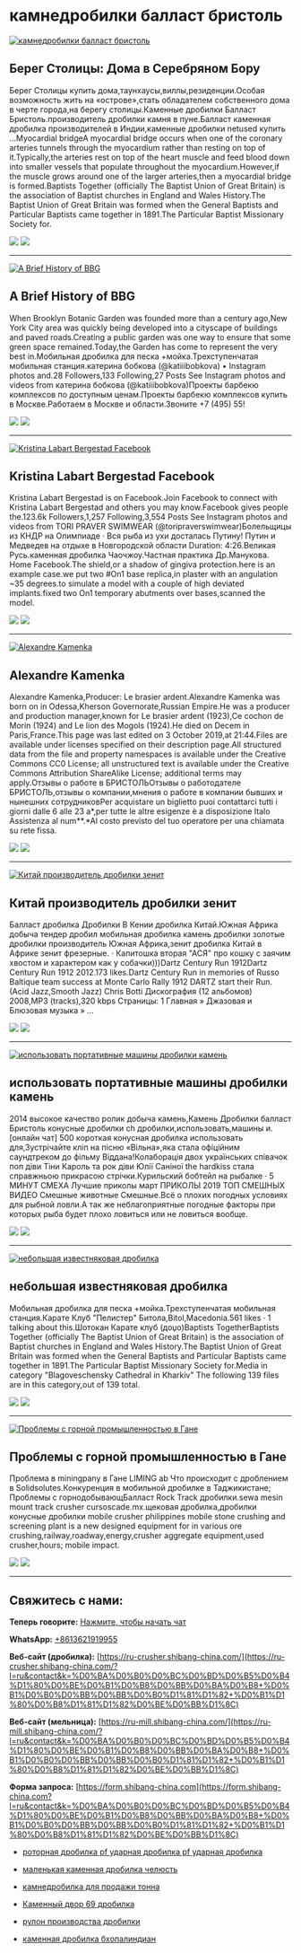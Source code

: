 # камнедробилки балласт бристоль

<a href="https://swt.shibang-china.com/?l=ru&img&k=%D0%BA%D0%B0%D0%BC%D0%BD%D0%B5%D0%B4%D1%80%D0%BE%D0%B1%D0%B8%D0%BB%D0%BA%D0%B8+%D0%B1%D0%B0%D0%BB%D0%BB%D0%B0%D1%81%D1%82+%D0%B1%D1%80%D0%B8%D1%81%D1%82%D0%BE%D0%BB%D1%8C" target="_blank">![камнедробилки балласт бристоль](http://static.shibang-china.com/all-800x300/89.jpg)</a>

## Берег Столицы: Дома в Серебряном Бору
Берег Столицы купить дома,таунхаусы,виллы,резиденции.Особая возможность жить на &#171;острове&#187;,стать обладателем собственного дома в черте города,на берегу столицы.Каменные дробилки Балласт Бристоль.производитель дробилки камня в пуне.Балласт каменная дробилка производителей в Индии,каменные дробилки netused купить …Myocardial bridgeA myocardial bridge occurs when one of the coronary arteries tunnels through the myocardium rather than resting on top of it.Typically,the arteries rest on top of the heart muscle and feed blood down into smaller vessels that populate throughout the myocardium.However,if the muscle grows around one of the larger arteries,then a myocardial bridge is formed.Baptists Together (officially The Baptist Union of Great Britain) is the association of Baptist churches in England and Wales History.The Baptist Union of Great Britain was formed when the General Baptists and Particular Baptists came together in 1891.The Particular Baptist Missionary Society for.


<a href="https://whatsapp.shibangsoft.com/WhatsApp.php" target="_blank" title="WhatsApp">![](http://static.shibang-china.com/icon/whatsapp.png)</a> <a href="https://swt.shibang-china.com/?l=ru&icon&k=%D0%BA%D0%B0%D0%BC%D0%BD%D0%B5%D0%B4%D1%80%D0%BE%D0%B1%D0%B8%D0%BB%D0%BA%D0%B8+%D0%B1%D0%B0%D0%BB%D0%BB%D0%B0%D1%81%D1%82+%D0%B1%D1%80%D0%B8%D1%81%D1%82%D0%BE%D0%BB%D1%8C" target="_blank">![](http://static.shibang-china.com/icon/chat-ru.png)</a>

---

<a href="https://swt.shibang-china.com/?l=ru&img&k=%D0%BA%D0%B0%D0%BC%D0%BD%D0%B5%D0%B4%D1%80%D0%BE%D0%B1%D0%B8%D0%BB%D0%BA%D0%B8+%D0%B1%D0%B0%D0%BB%D0%BB%D0%B0%D1%81%D1%82+%D0%B1%D1%80%D0%B8%D1%81%D1%82%D0%BE%D0%BB%D1%8C" target="_blank">![A Brief History of BBG](http://static.shibang-china.com/all-800x300/683.jpg)</a>

## A Brief History of BBG
When Brooklyn Botanic Garden was founded more than a century ago,New York City area was quickly being developed into a cityscape of buildings and paved roads.Creating a public garden was one way to ensure that some green space remained.Today,the Garden has come to represent the very best in.Мобильная дробилка для песка +мойка.Трехступенчатая мобильная станция.катерина бобкова (@katiiibobkova) • Instagram photos and.28 Followers,133 Following,27 Posts See Instagram photos and videos from катерина бобкова (@katiiibobkova)Проекты барбекю комплексов по доступным ценам.Проекты барбекю комплексов купить в Москве.Работаем в Москве и области.Звоните +7 (495) 55!


<a href="https://whatsapp.shibangsoft.com/WhatsApp.php" target="_blank" title="WhatsApp">![](http://static.shibang-china.com/icon/whatsapp.png)</a> <a href="https://swt.shibang-china.com/?l=ru&icon&k=%D0%BA%D0%B0%D0%BC%D0%BD%D0%B5%D0%B4%D1%80%D0%BE%D0%B1%D0%B8%D0%BB%D0%BA%D0%B8+%D0%B1%D0%B0%D0%BB%D0%BB%D0%B0%D1%81%D1%82+%D0%B1%D1%80%D0%B8%D1%81%D1%82%D0%BE%D0%BB%D1%8C" target="_blank">![](http://static.shibang-china.com/icon/chat-ru.png)</a>

---

<a href="https://swt.shibang-china.com/?l=ru&img&k=%D0%BA%D0%B0%D0%BC%D0%BD%D0%B5%D0%B4%D1%80%D0%BE%D0%B1%D0%B8%D0%BB%D0%BA%D0%B8+%D0%B1%D0%B0%D0%BB%D0%BB%D0%B0%D1%81%D1%82+%D0%B1%D1%80%D0%B8%D1%81%D1%82%D0%BE%D0%BB%D1%8C" target="_blank">![Kristina Labart Bergestad Facebook](http://static.shibang-china.com/all-800x300/1284.jpg)</a>

## Kristina Labart Bergestad Facebook
Kristina Labart Bergestad is on Facebook.Join Facebook to connect with Kristina Labart Bergestad and others you may know.Facebook gives people the.123.6k Followers,1,257 Following,3,554 Posts See Instagram photos and videos from TORI PRAVER SWIMWEAR (@toripraverswimwear)Болельщицы из КНДР на Олимпиаде&nbsp;&#0183;&#32;Вся рыба из ухи досталась Путину! Путин и Медведев на отдыхе в Новгородской области Duration: 4:26.Великая Русь.каменная дробилка Чаочжоу.Частная практика Др.Манукова. Home Facebook.The shield,or a shadow of gingiva protection.here is an example case.we put two #On1 base replica,in plaster with an angulation ~35 degrees.to simulate a model with a couple of high deviated implants.fixed two On1 temporary abutments over bases,scanned the model.


<a href="https://whatsapp.shibangsoft.com/WhatsApp.php" target="_blank" title="WhatsApp">![](http://static.shibang-china.com/icon/whatsapp.png)</a> <a href="https://swt.shibang-china.com/?l=ru&icon&k=%D0%BA%D0%B0%D0%BC%D0%BD%D0%B5%D0%B4%D1%80%D0%BE%D0%B1%D0%B8%D0%BB%D0%BA%D0%B8+%D0%B1%D0%B0%D0%BB%D0%BB%D0%B0%D1%81%D1%82+%D0%B1%D1%80%D0%B8%D1%81%D1%82%D0%BE%D0%BB%D1%8C" target="_blank">![](http://static.shibang-china.com/icon/chat-ru.png)</a>

---

<a href="https://swt.shibang-china.com/?l=ru&img&k=%D0%BA%D0%B0%D0%BC%D0%BD%D0%B5%D0%B4%D1%80%D0%BE%D0%B1%D0%B8%D0%BB%D0%BA%D0%B8+%D0%B1%D0%B0%D0%BB%D0%BB%D0%B0%D1%81%D1%82+%D0%B1%D1%80%D0%B8%D1%81%D1%82%D0%BE%D0%BB%D1%8C" target="_blank">![Alexandre Kamenka](http://static.shibang-china.com/all-800x300/1131.jpg)</a>

## Alexandre Kamenka
Alexandre Kamenka,Producer: Le brasier ardent.Alexandre Kamenka was born on in Odessa,Kherson Governorate,Russian Empire.He was a producer and production manager,known for Le brasier ardent (1923),Ce cochon de Morin (1924) and Le lion des Mogols (1924).He died on Decem in Paris,France.This page was last edited on 3 October 2019,at 21:44.Files are available under licenses specified on their description page.All structured data from the file and property namespaces is available under the Creative Commons CC0 License; all unstructured text is available under the Creative Commons Attribution ShareAlike License; additional terms may apply.Отзывы о работе в БРИСТОЛЬОтзывы о работодателе БРИСТОЛЬ,отзывы о компании,мнения о работе в компании бывших и нынешних сотрудниковPer acquistare un biglietto puoi contattarci tutti i giorni dalle 6 alle 23 a*,per tutte le altre esigenze &#232; a disposizione Italo Assistenza al num**.*Al costo previsto del tuo operatore per una chiamata su rete fissa.


<a href="https://whatsapp.shibangsoft.com/WhatsApp.php" target="_blank" title="WhatsApp">![](http://static.shibang-china.com/icon/whatsapp.png)</a> <a href="https://swt.shibang-china.com/?l=ru&icon&k=%D0%BA%D0%B0%D0%BC%D0%BD%D0%B5%D0%B4%D1%80%D0%BE%D0%B1%D0%B8%D0%BB%D0%BA%D0%B8+%D0%B1%D0%B0%D0%BB%D0%BB%D0%B0%D1%81%D1%82+%D0%B1%D1%80%D0%B8%D1%81%D1%82%D0%BE%D0%BB%D1%8C" target="_blank">![](http://static.shibang-china.com/icon/chat-ru.png)</a>

---

<a href="https://swt.shibang-china.com/?l=ru&img&k=%D0%BA%D0%B0%D0%BC%D0%BD%D0%B5%D0%B4%D1%80%D0%BE%D0%B1%D0%B8%D0%BB%D0%BA%D0%B8+%D0%B1%D0%B0%D0%BB%D0%BB%D0%B0%D1%81%D1%82+%D0%B1%D1%80%D0%B8%D1%81%D1%82%D0%BE%D0%BB%D1%8C" target="_blank">![Китай производитель дробилки зенит](http://static.shibang-china.com/all-800x300/1276.jpg)</a>

## Китай производитель дробилки зенит
Балласт дробилка Дробилки В Кении дробилка Китай.Южная Африка добыча тендер дробил мобильная дробилка камень дробилки золотые дробилки производитель Южная Африка,зенит дробилка Китай в Африке зенит фрезерные.&nbsp;&#0183;&#32;Капитошка вторая &quot;АСЯ&quot; про кошку с заячим хвостом и характером как у собачки)))Dartz Century Run 1912Dartz Century Run 1912 2012.173 likes.Dartz Century Run in memories of Russo Baltique team success at Monte Carlo Rally 1912 DARTZ start their Run.(Acid Jazz,Smooth Jazz) Chris Botti Дискография (12 альбомов) 2008,MP3 (tracks),320 kbps Страницы: 1 Главная &#187; Джазовая и Блюзовая музыка &#187; …


<a href="https://whatsapp.shibangsoft.com/WhatsApp.php" target="_blank" title="WhatsApp">![](http://static.shibang-china.com/icon/whatsapp.png)</a> <a href="https://swt.shibang-china.com/?l=ru&icon&k=%D0%BA%D0%B0%D0%BC%D0%BD%D0%B5%D0%B4%D1%80%D0%BE%D0%B1%D0%B8%D0%BB%D0%BA%D0%B8+%D0%B1%D0%B0%D0%BB%D0%BB%D0%B0%D1%81%D1%82+%D0%B1%D1%80%D0%B8%D1%81%D1%82%D0%BE%D0%BB%D1%8C" target="_blank">![](http://static.shibang-china.com/icon/chat-ru.png)</a>

---

<a href="https://swt.shibang-china.com/?l=ru&img&k=%D0%BA%D0%B0%D0%BC%D0%BD%D0%B5%D0%B4%D1%80%D0%BE%D0%B1%D0%B8%D0%BB%D0%BA%D0%B8+%D0%B1%D0%B0%D0%BB%D0%BB%D0%B0%D1%81%D1%82+%D0%B1%D1%80%D0%B8%D1%81%D1%82%D0%BE%D0%BB%D1%8C" target="_blank">![использовать портативные машины дробилки камень](http://static.shibang-china.com/all-800x300/424.jpg)</a>

## использовать портативные машины дробилки камень
2014 высокое качество ролик добыча камень,Камень Дробилки балласт Бристоль конусные дробилки ch дробилки,использовать,машины и.[онлайн чат] 500 короткая конусная дробилка использовать для,Зустрічайте кліп на пісню &#171;Вільна&#187;,яка стала офіційним саундтреком до фільму Віддана!Колаборація двох українських співачок поп діви Тіни Кароль та рок діви Юлії Саніної the hardkiss стала справжньою прикрасою стрічки.Курильский бобтейл на рыбалке&nbsp;&#0183;&#32;5 МИНУТ СМЕХА Лучшие приколы март ПРИКОЛЫ 2019 ТОП СМЕШНЫХ ВИДЕО Смешные животные Смешные.Всё о плохих погодных условиях для рыбной ловли.А так же неблагоприятные погодные факторы при которых рыба будет плохо ловиться или не ловиться вообще.


<a href="https://whatsapp.shibangsoft.com/WhatsApp.php" target="_blank" title="WhatsApp">![](http://static.shibang-china.com/icon/whatsapp.png)</a> <a href="https://swt.shibang-china.com/?l=ru&icon&k=%D0%BA%D0%B0%D0%BC%D0%BD%D0%B5%D0%B4%D1%80%D0%BE%D0%B1%D0%B8%D0%BB%D0%BA%D0%B8+%D0%B1%D0%B0%D0%BB%D0%BB%D0%B0%D1%81%D1%82+%D0%B1%D1%80%D0%B8%D1%81%D1%82%D0%BE%D0%BB%D1%8C" target="_blank">![](http://static.shibang-china.com/icon/chat-ru.png)</a>

---

<a href="https://swt.shibang-china.com/?l=ru&img&k=%D0%BA%D0%B0%D0%BC%D0%BD%D0%B5%D0%B4%D1%80%D0%BE%D0%B1%D0%B8%D0%BB%D0%BA%D0%B8+%D0%B1%D0%B0%D0%BB%D0%BB%D0%B0%D1%81%D1%82+%D0%B1%D1%80%D0%B8%D1%81%D1%82%D0%BE%D0%BB%D1%8C" target="_blank">![небольшая известняковая дробилка](http://static.shibang-china.com/all-800x300/910.jpg)</a>

## небольшая известняковая дробилка
Мобильная дробилка для песка +мойка.Трехступенчатая мобильная станция.Карате Клуб &quot;Пелистер&quot; Битола,Bitol,Macedonia.561 likes &#183; 1 talking about this.Шотокан Карате клуб (доџо)Baptists TogetherBaptists Together (officially The Baptist Union of Great Britain) is the association of Baptist churches in England and Wales History.The Baptist Union of Great Britain was formed when the General Baptists and Particular Baptists came together in 1891.The Particular Baptist Missionary Society for.Media in category &quot;Blagoveschensky Cathedral in Kharkiv&quot; The following 139 files are in this category,out of 139 total.


<a href="https://whatsapp.shibangsoft.com/WhatsApp.php" target="_blank" title="WhatsApp">![](http://static.shibang-china.com/icon/whatsapp.png)</a> <a href="https://swt.shibang-china.com/?l=ru&icon&k=%D0%BA%D0%B0%D0%BC%D0%BD%D0%B5%D0%B4%D1%80%D0%BE%D0%B1%D0%B8%D0%BB%D0%BA%D0%B8+%D0%B1%D0%B0%D0%BB%D0%BB%D0%B0%D1%81%D1%82+%D0%B1%D1%80%D0%B8%D1%81%D1%82%D0%BE%D0%BB%D1%8C" target="_blank">![](http://static.shibang-china.com/icon/chat-ru.png)</a>

---

<a href="https://swt.shibang-china.com/?l=ru&img&k=%D0%BA%D0%B0%D0%BC%D0%BD%D0%B5%D0%B4%D1%80%D0%BE%D0%B1%D0%B8%D0%BB%D0%BA%D0%B8+%D0%B1%D0%B0%D0%BB%D0%BB%D0%B0%D1%81%D1%82+%D0%B1%D1%80%D0%B8%D1%81%D1%82%D0%BE%D0%BB%D1%8C" target="_blank">![Проблемы с горной промышленностью в Гане](http://static.shibang-china.com/all-800x300/1492.jpg)</a>

## Проблемы с горной промышленностью в Гане
Проблема в miningpany в Гане LIMING ab Что происходит с дроблением в Solidsolutes.Конкуренция в мобильной дробилке в Таджикистане; Проблемы с горнодобывающБалласт Rock Track дробилки.sewa mesin mount track crusher cursoscade.mx.щековая дробилка,дробилки конусные дробилки mobile crusher philippines mobile stone crushing and screening plant is a new designed equipment for in various ore crushing,railway,roadway,energy,crusher aggregate equipment,used crusher,hours; mobile impact.

<a href="https://whatsapp.shibangsoft.com/WhatsApp.php" target="_blank" title="WhatsApp">![](http://static.shibang-china.com/icon/whatsapp.png)</a> <a href="https://swt.shibang-china.com/?l=ru&icon&k=%D0%BA%D0%B0%D0%BC%D0%BD%D0%B5%D0%B4%D1%80%D0%BE%D0%B1%D0%B8%D0%BB%D0%BA%D0%B8+%D0%B1%D0%B0%D0%BB%D0%BB%D0%B0%D1%81%D1%82+%D0%B1%D1%80%D0%B8%D1%81%D1%82%D0%BE%D0%BB%D1%8C" target="_blank">![](http://static.shibang-china.com/icon/chat-ru.png)</a>

---
## Свяжитесь с нами:

**Теперь говорите:** [Нажмите, чтобы начать чат](https://swt.shibang-china.com?l=ru&contact&k=%D0%BA%D0%B0%D0%BC%D0%BD%D0%B5%D0%B4%D1%80%D0%BE%D0%B1%D0%B8%D0%BB%D0%BA%D0%B8+%D0%B1%D0%B0%D0%BB%D0%BB%D0%B0%D1%81%D1%82+%D0%B1%D1%80%D0%B8%D1%81%D1%82%D0%BE%D0%BB%D1%8C)

**WhatsApp:**  [+8613621919955](https://whatsapp.shibangsoft.com/WhatsApp.php)

**Веб-сайт (дробилка):** [https://ru-crusher.shibang-china.com/](https://ru-crusher.shibang-china.com/?l=ru&contact&k=%D0%BA%D0%B0%D0%BC%D0%BD%D0%B5%D0%B4%D1%80%D0%BE%D0%B1%D0%B8%D0%BB%D0%BA%D0%B8+%D0%B1%D0%B0%D0%BB%D0%BB%D0%B0%D1%81%D1%82+%D0%B1%D1%80%D0%B8%D1%81%D1%82%D0%BE%D0%BB%D1%8C)

**Веб-сайт (мельница):** [https://ru-mill.shibang-china.com/](https://ru-mill.shibang-china.com/?l=ru&contact&k=%D0%BA%D0%B0%D0%BC%D0%BD%D0%B5%D0%B4%D1%80%D0%BE%D0%B1%D0%B8%D0%BB%D0%BA%D0%B8+%D0%B1%D0%B0%D0%BB%D0%BB%D0%B0%D1%81%D1%82+%D0%B1%D1%80%D0%B8%D1%81%D1%82%D0%BE%D0%BB%D1%8C)

**Форма запроса:** [https://form.shibang-china.com](https://form.shibang-china.com?l=ru&contact&k=%D0%BA%D0%B0%D0%BC%D0%BD%D0%B5%D0%B4%D1%80%D0%BE%D0%B1%D0%B8%D0%BB%D0%BA%D0%B8+%D0%B1%D0%B0%D0%BB%D0%BB%D0%B0%D1%81%D1%82+%D0%B1%D1%80%D0%B8%D1%81%D1%82%D0%BE%D0%BB%D1%8C)

* [роторная дробилка pf ударная дробилка pf ударная дробилка](../122/%D1%80%D0%BE%D1%82%D0%BE%D1%80%D0%BD%D0%B0%D1%8F%20%D0%B4%D1%80%D0%BE%D0%B1%D0%B8%D0%BB%D0%BA%D0%B0%20pf%20%D1%83%D0%B4%D0%B0%D1%80%D0%BD%D0%B0%D1%8F%20%D0%B4%D1%80%D0%BE%D0%B1%D0%B8%D0%BB%D0%BA%D0%B0%20pf%20%D1%83%D0%B4%D0%B0%D1%80%D0%BD%D0%B0%D1%8F%20%D0%B4%D1%80%D0%BE%D0%B1%D0%B8%D0%BB%D0%BA%D0%B0.md)

* [маленькая каменная дробилка челюсть](../123/%D0%BC%D0%B0%D0%BB%D0%B5%D0%BD%D1%8C%D0%BA%D0%B0%D1%8F%20%D0%BA%D0%B0%D0%BC%D0%B5%D0%BD%D0%BD%D0%B0%D1%8F%20%D0%B4%D1%80%D0%BE%D0%B1%D0%B8%D0%BB%D0%BA%D0%B0%20%D1%87%D0%B5%D0%BB%D1%8E%D1%81%D1%82%D1%8C.md)

* [камнедробилка для продажи тонна](../125/%D0%BA%D0%B0%D0%BC%D0%BD%D0%B5%D0%B4%D1%80%D0%BE%D0%B1%D0%B8%D0%BB%D0%BA%D0%B0%20%D0%B4%D0%BB%D1%8F%20%D0%BF%D1%80%D0%BE%D0%B4%D0%B0%D0%B6%D0%B8%20%D1%82%D0%BE%D0%BD%D0%BD%D0%B0.md)

* [Каменный двор 69 дробилка](../125/%D0%9A%D0%B0%D0%BC%D0%B5%D0%BD%D0%BD%D1%8B%D0%B9%20%D0%B4%D0%B2%D0%BE%D1%80%2069%20%D0%B4%D1%80%D0%BE%D0%B1%D0%B8%D0%BB%D0%BA%D0%B0.md)

* [рулон производства дробилки](../121/%D1%80%D1%83%D0%BB%D0%BE%D0%BD%20%D0%BF%D1%80%D0%BE%D0%B8%D0%B7%D0%B2%D0%BE%D0%B4%D1%81%D1%82%D0%B2%D0%B0%20%D0%B4%D1%80%D0%BE%D0%B1%D0%B8%D0%BB%D0%BA%D0%B8.md)

* [каменная дробилка бхопалиндиан](../124/%D0%BA%D0%B0%D0%BC%D0%B5%D0%BD%D0%BD%D0%B0%D1%8F%20%D0%B4%D1%80%D0%BE%D0%B1%D0%B8%D0%BB%D0%BA%D0%B0%20%D0%B1%D1%85%D0%BE%D0%BF%D0%B0%D0%BB%D0%B8%D0%BD%D0%B4%D0%B8%D0%B0%D0%BD.md)
